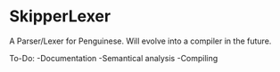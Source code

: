 # SkipperLexer

A Parser/Lexer for Penguinese. Will evolve into a compiler in the future.

To-Do:
-Documentation
-Semantical analysis
-Compiling

